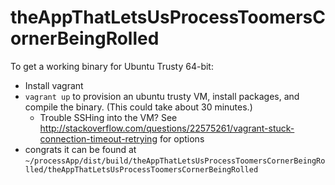 theAppThatLetsUsProcessToomersCornerBeingRolled
===============================================

To get a working binary for Ubuntu Trusty 64-bit:

* Install vagrant
* `vagrant up` to provision an ubuntu trusty VM, install packages, and
  compile the binary. (This could take about 30 minutes.)
    * Trouble SSHing into the VM? See
      <http://stackoverflow.com/questions/22575261/vagrant-stuck-connection-timeout-retrying>
      for options
* congrats it can be found at
  `~/processApp/dist/build/theAppThatLetsUsProcessToomersCornerBeingRolled/theAppThatLetsUsProcessToomersCornerBeingRolled`